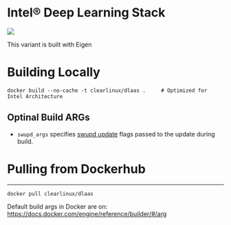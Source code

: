 # Intel® Deep Learning Stack
[![](https://images.microbadger.com/badges/image/clearlinux/dlaas.svg)](http://microbadger.com/images/clearlinux/dlaas "Get your own image badge on microbadger.com")

This variant is built with Eigen

# Building Locally

```
docker build --no-cache -t clearlinux/dlaas .     # Optimized for Intel Architecture
```

## Optinal Build ARGs

* `swupd_args` specifies
  [swupd update](https://clearlinux.org/documentation/clear-linux/guides/maintenance/swupd-guide#perform-a-manual-update)
  flags passed to the update during build.

# Pulling from Dockerhub
---------------------------

```
docker pull clearlinux/dlaas
```

Default build args in Docker are on: https://docs.docker.com/engine/reference/builder/#/arg

